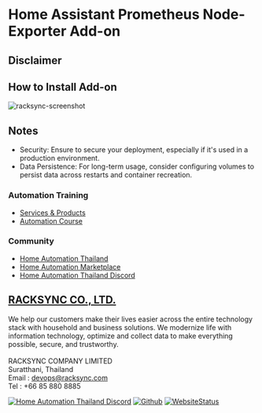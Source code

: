 # Home Assistant Prometheus Node-Exporter Add-on
## Disclaimer ###



## How to Install Add-on



![racksync-screenshot](https://github.com/racksync/hass-addons-prometheus-node-exporter/blob/main/node-exporter/screenshot.png?raw=true)

## Notes

- Security: Ensure to secure your deployment, especially if it's used in a production environment.
- Data Persistence: For long-term usage, consider configuring volumes to persist data across restarts and container recreation.

### Automation Training

- [Services & Products](http://racksync.com)
- [Automation Course](https://facebook.com/racksync)

### Community

- [Home Automation Thailand](https://www.facebook.com/groups/hathailand)
- [Home Automation Marketplace](https://www.facebook.com/groups/hatmarketplace)
- [Home Automation Thailand Discord](https://discord.gg/Wc5CwnWkp4)

## [RACKSYNC CO., LTD.](https://racksync.com)

We help our customers make their lives easier across the entire technology stack with household and business solutions. We modernize life with information technology, optimize and collect data to make everything possible, secure, and trustworthy.
\
\
RACKSYNC COMPANY LIMITED \
Suratthani, Thailand \
Email : devops@racksync.com \
Tel : +66 85 880 8885

[![Home Automation Thailand Discord](https://img.shields.io/discord/986181205504438345?style=for-the-badge)](https://discord.gg/Wc5CwnWkp4) [![Github](https://img.shields.io/github/followers/racksync?style=for-the-badge)](https://github.com/racksync)
[![WebsiteStatus](https://img.shields.io/website?down_color=grey&down_message=Offline&style=for-the-badge&up_color=green&up_message=Online&url=https%3A%2F%2Fracksync.com)](https://racksync.com)




